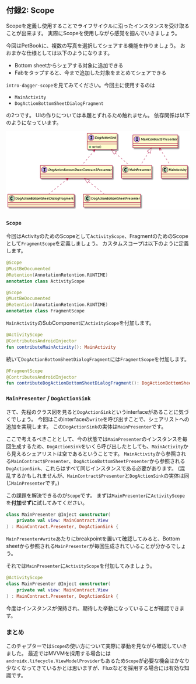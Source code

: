 ## 付録2: Scope

Scopeを定義し使用することでライフサイクルに沿ったインスタンスを受け取ることが出来ます。
実際にScopeを使用しながら感覚を掴んでいきましょう。

今回はPetBookに、複数の写真を選択してシェアする機能を作りましょう。
おおまかな仕様としては以下のようになります。
- Bottom sheetからシェアする対象に追加できる
- Fabをタップすると、今まで追加した対象をまとめてシェアできる

`intro-dagger-scope`を見てみてください。今回主に使用するのは
- `MainActivity`
- `DogActionBottomSheetDialogFragment`

の2つです。
UIの作りについては本題とずれるため触れません。
依存関係は以下のようになっています。

![image](./06_Scope.png)

### `Scope`

今回はActivityのためのScopeとして`ActivityScope`、FragmentのためのScopeとして`FragmentScope`を定義しましょう。
カスタムスコープは以下のように定義します。

```kt
@Scope
@MustBeDocumented
@Retention(AnnotationRetention.RUNTIME)
annotation class ActivityScope
```

```kt
@Scope
@MustBeDocumented
@Retention(AnnotationRetention.RUNTIME)
annotation class FragmentScope
```

`MainActivity`のSubComponentに`ActivityScope`を付加します。

```kt
@ActivityScope
@ContributesAndroidInjector
fun contributeMainActivity(): MainActivity
```

続いて`DogActionBottomSheetDialogFragment`には`FragmentScope`を付加します。

```kt
@FragmentScope
@ContributesAndroidInjector
fun contributeDogActionBottomSheetDialogFragment(): DogActionBottomSheetDialogFragment
```

### `MainPresenter` / `DogActionSink`

さて、先程のクラス図を見ると`DogActionSink`というinterfaceがあることに気づくでしょう。
今回はこのinterfaceの`write`を呼び出すことで、シェアリストへの追加を実現します。
この`DogActionSink`の実体は`MainPresenter`です。

ここで考えるべきこととして、今の状態では`MainPresenter`のインスタンスを毎回生成するため、`DogActionSink`をいくら呼び出したとしても、`MainActivity`から見えるシェアリストは空であるということです。
`MainActivity`から参照される`MainContract$Presenter`、`DogActionBottomSheetPresenter`から参照される`DogActionSink`、これらはすべて同じインスタンスである必要があります。 (混乱するかもしれませんが、`MainContract$Presenter`と`DogActionSink`の実体は同じ`MainPresenter`です。)

この課題を解決できるのが`Scope`です。
まずは`MainPresenter`に`ActivityScope`を**付加せずに**試してみてください。

```kt
class MainPresenter @Inject constructor(
    private val view: MainContract.View
) : MainContract.Presenter, DogActionSink {
```

`MainPresenter#write`あたりにbreakpointを置いて確認してみると、Bottom sheetから参照される`MainPresenter`が毎回生成されていることが分かるでしょう。

それでは`MainPresenter`に`ActivityScope`を付加してみましょう。

```kt
@ActivityScope
class MainPresenter @Inject constructor(
    private val view: MainContract.View
) : MainContract.Presenter, DogActionSink {
```

今度はインスタンスが保持され、期待した挙動になっていることが確認できます。

### まとめ

このチャプターでは`Scope`の使い方について実際に挙動を見ながら確認していきました。
最近ではMVVMを採用する場合には`androidx.lifecycle.ViewModelProvider`もあるため`Scope`が必要な機会はかなり少なくなってきているかとは思いますが、Fluxなどを採用する場合には有効な知識です。
